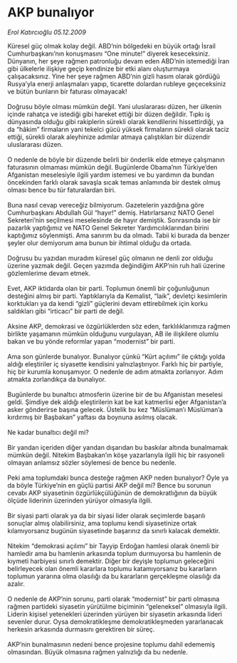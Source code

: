 # AKP bunalıyor

*Erol Katırcıoğlu 05.12.2009*

<div class="taraf_structure_2col_1zq">
<div class="margen_n">



 <p>Küresel güç olmak kolay değil. ABD’nin bölgedeki en büyük ortağı İsrail Cumhurbaşkanı’nın konuşmasını “One minute!” diyerek keseceksiniz. Dünyanın, her şeye rağmen patronluğu devam eden ABD’nin istemediği İran gibi ülkelerle ilişkiye geçip kendinize bir etki alanı oluşturmaya çalışacaksınız. Yine her şeye rağmen ABD’nin gizli hasım olarak gördüğü Rusya’yla enerji anlaşmaları yapıp, ticarette dolardan rubleye geçeceksiniz ve bütün bunların bir faturası olmayacak! <br/><br/>Doğrusu böyle olması mümkün değil. Yani uluslararası düzen, her ülkenin içinde rahatça ve istediği gibi hareket ettiği bir düzen değildir. Tıpkı iş dünyasında olduğu gibi rakiplerin sürekli olarak kendilerini hissettirdiği, ya da “hâkim” firmaların yani tekelci gücü yüksek firmaların sürekli olarak taciz ettiği, sürekli olarak aleyhinize adımlar atmaya çalıştıkları bir düzendir uluslararası düzen. <br/><br/>O nedenle de böyle bir düzende belirli bir önderlik elde etmeye çalışmanın faturasının olmaması mümkün değil. Bugünlerde Obama’nın Türkiye’den Afganistan meselesiyle ilgili yardım istemesi ve bu yardımın da bundan öncekinden farklı olarak savaşla sıcak temas anlamında bir destek olmuş olması bence bu tür faturalardan biri. <br/><br/>Buna nasıl cevap vereceğiz bilmiyorum. Gazetelerin yazdığına göre Cumhurbaşkanı Abdullah Gül “hayır!” demiş. Hatırlarsanız NATO Genel Sekreteri’nin seçilmesi meselesinde de hayır demiştik. Sonrasında ise bir pazarlık yaptığımız ve NATO Genel Sekreter Yardımcılıklarından birini kaptığımız söylenmişti. Ama sanırım bu da olmadı. Tabii ki burada da benzer şeyler olur demiyorum ama bunun bir ihtimal olduğu da ortada. <br/><br/>Doğrusu bu yazıdan muradım küresel güç olmanın ne denli zor olduğu üzerine yazmak değil. Geçen yazımda değindiğim AKP’nin ruh hali üzerine gözlemlerime devam etmek. <br/><br/>Evet, AKP iktidarda olan bir parti. Toplumun önemli bir çoğunluğunun desteğini almış bir parti. Yaptıklarıyla da Kemalist, “laik”, devletçi kesimlerin korktukları ya da kendi “gizli” güçlerini devam ettirebilmek için korku saldıkları gibi “irticacı” bir parti de değil. <br/><br/>Aksine AKP, demokrasi ve özgürlüklerden söz eden, farklılıklarımıza rağmen birlikte yaşamanın mümkün olduğunu vurgulayan, AB ile ilişkilere olumlu bakan ve bu yönde reformlar yapan “modernist” bir parti. <br/><br/>Ama son günlerde bunalıyor. Bunalıyor çünkü “Kürt açılımı” ile çıktığı yolda aldığı eleştiriler iç siyasette kendisini yalnızlaştırıyor. Farklı hiç bir partiyle, hiç bir kurumla konuşamıyor. O nedenle de adım atmakta zorlanıyor. Adım atmakta zorlandıkça da bunalıyor. <br/><br/>Bugünlerde bu bunaltıcı atmosferin üzerine bir de bu Afganistan meselesi geldi. Şimdiye dek aldığı eleştirilerin kat be kat katmerlisi eğer Afganistan’a asker gönderirse başına gelecek. Üstelik bu kez “Müslüman’ı Müslüman’a kırdırmış bir Başbakan” yaftası da boynuna asılmış olacak. <br/><br/>Ne kadar bunaltıcı değil mi? <br/><br/>Bir yandan içeriden diğer yandan dışarıdan bu baskılar altında bunalmamak mümkün değil. Nitekim Başbakan’ın köşe yazarlarıyla ilgili hiç bir rasyoneli olmayan anlamsız sözler söylemesi de bence bu nedenle. <br/><br/>Peki ama toplumdaki bunca desteğe rağmen AKP neden bunalıyor? Öyle ya da böyle Türkiye’nin en güçlü partisi AKP değil mi? Bence bu sorunun cevabı AKP siyasetinin özgürlükçülüğünün de demokratlığının da büyük ölçüde liderinin üzerinden yürüyor olmasıyla ilgili. <br/><br/>Bir siyasi parti olarak ya da bir siyasi lider olarak seçimlerde başarılı sonuçlar almış olabilirsiniz, ama toplumu kendi siyasetinize ortak kılamıyorsanız bugünün siyasetinde başarınız da sınırlı kalacak demektir. <br/><br/>Nitekim “demokrasi açılımı” bir Tayyip Erdoğan hamlesi olarak önemli bir hamledir ama bu hamlenin arkasında toplum durmuyorsa bu hamlenin de kıymeti harbiyesi sınırlı demektir. Diğer bir deyişle toplumun geleceğini belirleyecek olan önemli kararlara toplumu katamıyorsanız bu kararların toplumun yararına olma olasılığı da bu kararların gerçekleşme olasılığı da azalır. <br/><br/>O nedenle de AKP’nin sorunu, parti olarak “modernist” bir parti olmasına rağmen partideki siyasetin yürütülme biçiminin “geleneksel” olmasıyla ilgili. Liderin kişisel yetenekleri üzerinden yürüyen bir siyasetin arkasında lideri sevenler durur. Oysa demokratikleşme demokratikleşmeden yararlanacak herkesin arkasında durmasını gerektiren bir süreç. <br/><br/>AKP’nin bunalmasının nedeni bence projesine toplumu dahil edememiş olmasından. Büyük olmasına rağmen yalnızlığı da bu nedenle.</p>
<br/>
<br/>
<br/>



<br/>


<div id="taraf_not">
</div>

</div>


</div>
